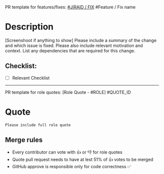 PR template for features/fixes:
[#JIRAID / FIX](https://digitalrig.atlassian.net/browse/DR-XX) #Feature / Fix name

# Description 
[Screenshoot if anything to show]
Please include a summary of the change and which issue is fixed. Please also include relevant motivation and context. List any dependencies that are required for this change.

## Checklist:
- [ ] Relevant Checklist

-----------------------------------------------------

PR template for role quotes:
[Role Quote - #ROLE] #QUOTE_ID

# Quote
```
Please include full role quote
```

## Merge rules

- Every contributor can vote with :thumbsup: or :thumbsdown: for role quotes
- Quote pull request needs to have at lest 51% of :thumbsup: votes to be merged
- GitHub approve is responsible only for code correctness :white_check_mark:
